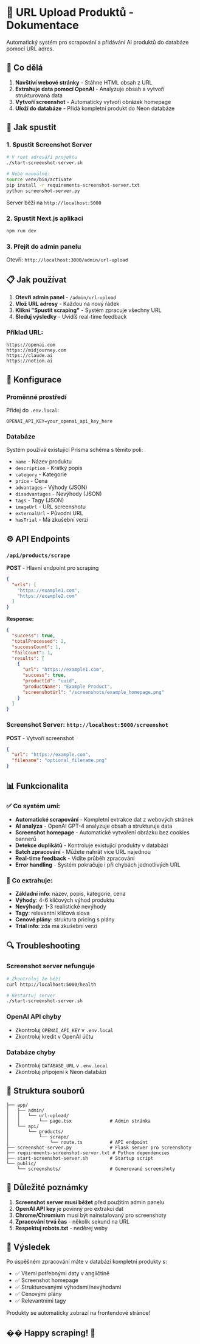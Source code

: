 # 🚀 URL Upload Produktů - Dokumentace

Automatický systém pro scrapování a přidávání AI produktů do databáze pomocí URL adres.

## 🎯 Co dělá

1. **Navštíví webové stránky** - Stáhne HTML obsah z URL
2. **Extrahuje data pomocí OpenAI** - Analyzuje obsah a vytvoří strukturovaná data
3. **Vytvoří screenshot** - Automaticky vytvoří obrázek homepage
4. **Uloží do databáze** - Přidá kompletní produkt do Neon databáze

## 🚀 Jak spustit

### 1. Spustit Screenshot Server

```bash
# V root adresáři projektu
./start-screenshot-server.sh

# Nebo manuálně:
source venv/bin/activate
pip install -r requirements-screenshot-server.txt
python screenshot-server.py
```

Server běží na `http://localhost:5000`

### 2. Spustit Next.js aplikaci

```bash
npm run dev
```

### 3. Přejít do admin panelu

Otevři: `http://localhost:3000/admin/url-upload`

## 📋 Jak používat

1. **Otevři admin panel** - `/admin/url-upload`
2. **Vlož URL adresy** - Každou na nový řádek
3. **Klikni "Spustit scraping"** - Systém zpracuje všechny URL
4. **Sleduj výsledky** - Uvidíš real-time feedback

### Příklad URL:
```
https://openai.com
https://midjourney.com
https://claude.ai
https://notion.ai
```

## 🔧 Konfigurace

### Proměnné prostředí

Přidej do `.env.local`:

```env
OPENAI_API_KEY=your_openai_api_key_here
```

### Databáze

Systém používá existující Prisma schéma s těmito poli:
- `name` - Název produktu
- `description` - Krátký popis
- `category` - Kategorie
- `price` - Cena
- `advantages` - Výhody (JSON)
- `disadvantages` - Nevýhody (JSON)
- `tags` - Tagy (JSON)
- `imageUrl` - URL screenshotu
- `externalUrl` - Původní URL
- `hasTrial` - Má zkušební verzi

## ⚙️ API Endpoints

### `/api/products/scrape`

**POST** - Hlavní endpoint pro scraping

```json
{
  "urls": [
    "https://example1.com",
    "https://example2.com"
  ]
}
```

**Response:**
```json
{
  "success": true,
  "totalProcessed": 2,
  "successCount": 1,
  "failCount": 1,
  "results": [
    {
      "url": "https://example1.com",
      "success": true,
      "productId": "uuid",
      "productName": "Example Product",
      "screenshotUrl": "/screenshots/example_homepage.png"
    }
  ]
}
```

### Screenshot Server: `http://localhost:5000/screenshot`

**POST** - Vytvoří screenshot

```json
{
  "url": "https://example.com",
  "filename": "optional_filename.png"
}
```

## 📊 Funkcionalita

### ✅ Co systém umí:

- **Automatické scrapování** - Kompletní extrakce dat z webových stránek
- **AI analýza** - OpenAI GPT-4 analyzuje obsah a strukturuje data
- **Screenshot homepage** - Automatické vytvoření obrázku bez cookies bannerů
- **Detekce duplikátů** - Kontroluje existující produkty v databázi
- **Batch zpracování** - Můžete nahrát více URL najednou
- **Real-time feedback** - Vidíte průběh zpracování
- **Error handling** - Systém pokračuje i při chybách jednotlivých URL

### 🎨 Co extrahuje:

- **Základní info**: název, popis, kategorie, cena
- **Výhody**: 4-6 klíčových výhod produktu
- **Nevýhody**: 1-3 realistické nevýhody
- **Tagy**: relevantní klíčová slova
- **Cenové plány**: struktura pricing s plány
- **Trial info**: zda má zkušební verzi

## 🔍 Troubleshooting

### Screenshot server nefunguje

```bash
# Zkontroluj že běží
curl http://localhost:5000/health

# Restartuj server
./start-screenshot-server.sh
```

### OpenAI API chyby

- Zkontroluj `OPENAI_API_KEY` v `.env.local`
- Zkontroluj kredit v OpenAI účtu

### Databáze chyby

- Zkontroluj `DATABASE_URL` v `.env.local`
- Zkontroluj připojení k Neon databázi

## 📁 Struktura souborů

```
├── app/
│   ├── admin/
│   │   └── url-upload/
│   │       └── page.tsx              # Admin stránka
│   └── api/
│       └── products/
│           └── scrape/
│               └── route.ts          # API endpoint
├── screenshot-server.py              # Flask server pro screenshoty
├── requirements-screenshot-server.txt # Python dependencies
├── start-screenshot-server.sh        # Startup script
└── public/
    └── screenshots/                  # Generované screenshoty
```

## 🚨 Důležité poznámky

1. **Screenshot server musí běžet** před použitím admin panelu
2. **OpenAI API key** je povinný pro extrakci dat
3. **Chrome/Chromium** musí být nainstalovaný pro screenshoty
4. **Zpracování trvá čas** - několik sekund na URL
5. **Respektuj robots.txt** - neděrej weby

## 🎯 Výsledek

Po úspěšném zpracování máte v databázi kompletní produkty s:
- ✅ Všemi potřebnými daty v angličtině
- ✅ Screenshot homepage
- ✅ Strukturovanými výhodami/nevýhodami
- ✅ Cenovými plány
- ✅ Relevantními tagy

Produkty se automaticky zobrazí na frontendové stránce!

## �� Happy scraping! 🚀 